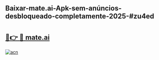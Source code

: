 ## Baixar-mate.ai-Apk-sem-anúncios-desbloqueado-completamente-2025-#zu4ed

# <h2><a href="https://ainizakaria.my?title=mate.ai&ref=22M">🔗👉 🔴 mate.ai</a></h2>

[![acn](https://github.com/user-attachments/assets/0f9c940e-d8b0-45ae-aac7-cd30a18b3e1c)](https://ainizakaria.my?title=mate.ai&ref=22M)


